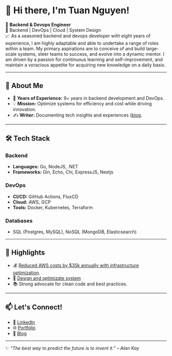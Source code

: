 # 👋 Hi there, I'm Tuan Nguyen!

🚀 **Backend & Devops Engineer**  
🔧 Backend | DevOps | Cloud | System Design  
📈 As a seasoned backend and devops developer with eight years of experience, I am highly adaptable and able to undertake a range of roles within a team. My primary aspirations are to conceive of and build large-scale systems, steer teams to success, and evolve into a dynamic mentor. I am driven by a passion for continuous learning and self-improvement, and maintain a voracious appetite for acquiring new knowledge on a daily basis.

---

## 🔗 About Me
- 🌟 **Years of Experience:** 9+ years in backend development and DevOps.
- 💡 **Mission:** Optimize systems for efficiency and cost while driving innovation.
- ✍️ **Writer:** Documenting tech insights and experiences ([blog](https://blog.kanthorlabs.com/).

---

## 🛠️ Tech Stack
### Backend
- **Languages:** Go, NodeJS, .NET
- **Frameworks:** Gin, Echo, Chi, ExpressJS, Nestjs  

### DevOps
- **CI/CD:** GitHub Actions, FluxCD  
- **Cloud:** AWS, GCP  
- **Tools:** Docker, Kubernetes, Terraform  

### Databases
- SQL (Postgres, MySQL), NoSQL (MongoDB, Elasticsearch)  

---

## 🌟 Highlights
- 💰 [Reduced AWS costs by $35k annually with infrastructure optimization](https://blog.kanthorlabs.com/posts/saving-37k-annually-on-our-aws-bill/).
- 🚀 [Design and optimizate system](https://blog.kanthorlabs.com/posts/when-index-scan-is-slower-than-full-table-scan/)
- 📚 Strong advocate for clean code and best practices.  

---

## 📫 Let's Connect!
- 💼 [LinkedIn](https://www.linkedin.com/in/tuannguyen1993/)  
- 🌐 [Portfolio](https://tuannguyen.kanthorlabs.com/)  
- 📝 [Blog]((https://blog.kanthorlabs.com/))  

---

✨ *“The best way to predict the future is to invent it.” – Alan Kay*
